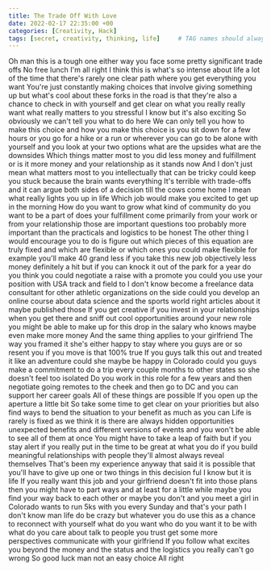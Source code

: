 ```yaml
---
title: The Trade Off With Love
date: 2022-02-17 22:35:00 +00
categories: [Creativity, Hack]
tags: [secret, creativity, thinking, life]     # TAG names should always be lowercase
---
```


Oh man this is a tough one either way you face some pretty significant trade offs No free lunch I'm all right I think this is what's so intense about life a lot of the time that there's rarely one clear path where you get everything you want You're just constantly making choices that involve giving something up but what's cool about these forks in the road is that they're also a chance to check in with yourself and get clear on what you really really want what really matters to you stressful I know but it's also exciting So obviously we can't tell you what to do here We can only tell you how to make this choice and how you make this choice is you sit down for a few hours or you go for a hike or a run or wherever you can go to be alone with yourself and you look at your two options what are the upsides what are the downsides Which things matter most to you did less money and fulfillment or is it more money and your relationship as it stands now And I don't just mean what matters most to you intellectually that can be tricky could keep you stuck because the brain wants everything It's terrible with trade-offs and it can argue both sides of a decision till the cows come home I mean what really lights you up in life Which job would make you excited to get up in the morning How do you want to grow what kind of community do you want to be a part of does your fulfillment come primarily from your work or from your relationship those are important questions too probably more important than the practicals and logistics to be honest The other thing I would encourage you to do is figure out which pieces of this equation are truly fixed and which are flexible or which ones you could make flexible for example you'll make 40 grand less if you take this new job objectively less money definitely a hit but if you can knock it out of the park for a year do you think you could negotiate a raise with a promote you could you use your position with USA track and field to I don't know become a freelance data consultant for other athletic organizations on the side could you develop an online course about data science and the sports world right articles about it maybe published those If you get creative if you invest in your relationships when you get there and sniff out cool opportunities around your new role you might be able to make up for this drop in the salary who knows maybe even make more money And the same thing applies to your girlfriend The way you framed it she's either happy to stay where you guys are or so resent you if you move is that 100% true If you guys talk this out and treated it like an adventure could she maybe be happy in Colorado could you guys make a commitment to do a trip every couple months to other states so she doesn't feel too isolated Do you work in this role for a few years and then negotiate going remotes to the cheek and then go to DC and you can support her career goals All of these things are possible If you open up the aperture a little bit So take some time to get clear on your priorities but also find ways to bend the situation to your benefit as much as you can Life is rarely is fixed as we think it is there are always hidden opportunities unexpected benefits and different versions of events and you won't be able to see all of them at once You might have to take a leap of faith but if you stay alert if you really put in the time to be great at what you do if you build meaningful relationships with people they'll almost always reveal themselves That's been my experience anyway that said it is possible that you'll have to give up one or two things in this decision ful I know but it is life If you really want this job and your girlfriend doesn't fit into those plans then you might have to part ways and at least for a little while maybe you find your way back to each other or maybe you don't and you meet a girl in Colorado wants to run 5ks with you every Sunday and that's your path I don't know man life do be crazy but whatever you do use this as a chance to reconnect with yourself what do you want who do you want it to be with what do you care about talk to people you trust get some more perspectives communicate with your girlfriend If you follow what excites you beyond the money and the status and the logistics you really can't go wrong So good luck man not an easy choice All right
